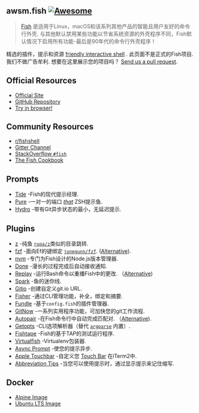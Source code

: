 <div class="github-widget" data-repo="jorgebucaran/awesome-fish"></div>

## awsm.fish [![Awesome](https://awesome.re/badge.svg)](https://awesome.re)

> [Fish](https://fishshell.com/) 是适用于Linux，macOS和该系列其他产品的智能且用户友好的命令行外壳. 与其他默认禁用某些功能以节省系统资源的外壳程序不同，Fish默认情况下启用所有功能-最后是90年代的命令行外壳程序！

精选的插件，提示和资源 [friendly interactive shell](https://fishshell.com) . 此页面不是正式的Fish项目. 我们不做广告牟利. 想要在这里展示您的项目吗？ [Send us a pull request](https://github.com/jorgebucaran/awesome-fish/fork).

## Official Resources

- [Official Site](https://fishshell.com)
- [GitHub Repository](https://github.com/fish-shell/fish-shell)
- [Try in browser!](https://rootnroll.com/d/fish-shell/) 

## Community Resources

- [r/fishshell](https://www.reddit.com/r/fishshell)
- [Gitter Channel](https://gitter.im/fish-shell/fish-shell)
- [StackOverflow `#fish`](https://stackoverflow.com/questions/tagged/fish)
- [The Fish Cookbook](https://github.com/jorgebucaran/cookbook.fish) 

## Prompts

- [Tide](https://github.com/IlanCosman/tide) -Fish的现代提示经理.
- [Pure](https://github.com/rafaelrinaldi/pure) -一对一的端口 [_that_](https://github.com/sindresorhus/pure) ZSH提示鱼.
- [Hydro](https://github.com/jorgebucaran/hydro) -带有Git异步状态的最小，无延迟提示.

## Plugins

- [z](https://github.com/jethrokuan/z) -纯鱼 [`rupa/z`](https://github.com/rupa/z)类似的目录跳转.
- [fzf](https://github.com/PatrickF1/fzf.fish) -面向Ef的键绑定 [`junegunn/fzf`](https://github.com/junegunn/fzf). ([Alternative](https://github.com/jethrokuan/fzf)).
- [nvm](https://github.com/jorgebucaran/nvm.fish) -专门为Fish设计的Node.js版本管理器.
- [Done](https://github.com/franciscolourenco/done) -漫长的过程完成后自动接收通知.
- [Replay](https://github.com/jorgebucaran/replay.fish)  -运行Bash命令以重播Fish中的更改.  （[Alternative](https://github.com/edc/bass))
- [Spark](https://github.com/jorgebucaran/spark.fish) -鱼的迷你线.
- [Gitio](https://github.com/jorgebucaran/gitio.fish) -创建自定义git.io URL.
- [Fisher](https://github.com/jorgebucaran/fisher) -通过CLI管理功能，补全，绑定和摘要.
- [Fundle](https://github.com/danhper/fundle) -基于`config.fish`的插件管理器.
- [GitNow](https://github.com/joseluisq/gitnow) -一系列实用程序功能，可加快您的git工作流程.
- [Autopair](https://github.com/jorgebucaran/autopair.fish)  -在Fish命令行中自动完成匹配对.  （[Alternative](https://github.com/laughedelic/pisces)).
- [Getopts](https://github.com/jorgebucaran/getopts.fish) -CLI选项解析器（替代 [`argparse`](https://fishshell.com/docs/current/cmds/argparse.html) 内置）.
- [Fishtape](https://github.com/jorgebucaran/fishtape) -Fish的基于TAP的测试运行程序.
- [Virtualfish](https://github.com/adambrenecki/virtualfish) -Virtualenv包装器.
- [Async Prompt](https://github.com/acomagu/fish-async-prompt) -使您的提示异步.
- [Apple Touchbar](https://github.com/rodrigobdz/fish-apple-touchbar) -自定义您 [Touch Bar](https://developer.apple.com/design/human-interface-guidelines/macos/touch-bar/touch-bar-overview) 在iTerm2中.
- [Abbreviation Tips](https://github.com/Gazorby/fish-abbreviation-tips) -当您可以使用提示时，通过显示提示来记住缩写.

## Docker

- [Alpine Image](https://hub.docker.com/r/andreiborisov/fish)
- [Ubuntu LTS Image](https://hub.docker.com/r/dideler/fish-shell)
